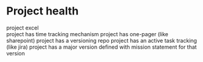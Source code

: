 # Project health
project excel	
project has time tracking mechanism
project has one-pager (like sharepoint)
project has a versioning repo
project has an active task tracking (like jira)
project has a major version defined with mission statement for that version